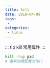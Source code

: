 ```yaml
---
title: kill
date: 2019-04-09
tags:
 - 
categories:
 - linux
---
```


::: tip 
kill 常用属性
:::
```bash
kill -hup pid
# 重新加载配置文件()
```
